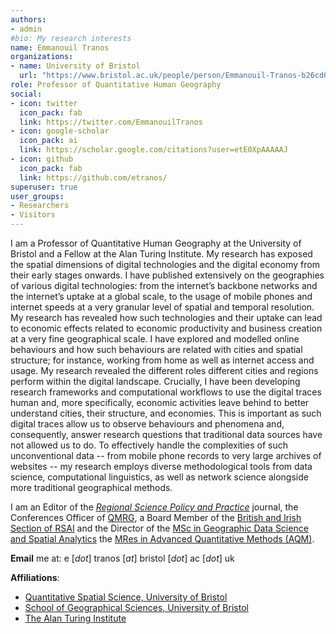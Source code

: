 ```yaml
---
authors:
- admin
#bio: My research interests
name: Emmanouil Tranos
organizations:
- name: University of Bristol
  url: "https://www.bristol.ac.uk/people/person/Emmanouil-Tranos-b26cd054-b65e-438c-9a73-43d0ef833f8d/"
role: Professor of Quantitative Human Geography
social:
- icon: twitter
  icon_pack: fab
  link: https://twitter.com/EmmanouilTranos
- icon: google-scholar
  icon_pack: ai
  link: https://scholar.google.com/citations?user=etE0XpAAAAAJ
- icon: github
  icon_pack: fab
  link: https://github.com/etranos/
superuser: true
user_groups:
- Researchers
- Visitors
---
```


I am a Professor of Quantitative Human Geography at the University of Bristol and a Fellow at the Alan Turing Institute. My research has exposed the spatial dimensions of digital technologies and the digital economy from their early stages onwards. I have published extensively on the geographies of various digital technologies: from the internet’s backbone networks and the internet’s uptake at a global scale, to the usage of mobile phones and internet speeds at a very granular level of spatial and temporal resolution. My research has revealed how such technologies and their uptake can lead to economic effects related to economic productivity and business creation at a very fine geographical scale. I have explored and modelled online behaviours and how such behaviours are related with cities and spatial structure; for instance, working from home as well as internet access and usage. My research revealed the different roles different cities and regions perform within the digital landscape. Crucially, I have been developing research frameworks and computational workflows to use the digital traces human and, more specifically, economic activities leave behind to better understand cities, their structure, and economies. This is important as such digital traces allow us to observe behaviours and phenomena and, consequently, answer research questions that traditional data sources have not allowed us to do. To effectively handle the complexities of such unconventional data -- from mobile phone records to very large archives of websites -- my research employs diverse methodological tools from data science, computational linguistics, as well as network science alongside more traditional geographical methods.


I am an Editor of the [*Regional Science Policy and Practice*](https://rsaiconnect.onlinelibrary.wiley.com/journal/17577802) journal, the Conferences Officer of  [QMRG](https://qmrg.github.io/committee), a Board Member of the [British and Irish Section of RSAI](http://www.rsai-bis.org/) and the Director of the [MSc in Geographic Data Science and Spatial Analytics](https://www.bristol.ac.uk/study/postgraduate/2022/sci/msc-geographic-data-science-and-spatial-analytics/) the [MRes in Advanced Quantitative Methods (AQM)](https://www.bristol.ac.uk/study/postgraduate/2020/ssl/mres-advanced-quantitative-methods/).

**Email** me at: e [*dot*] tranos [*at*] bristol [*dot*] ac [*dot*] uk  

**Affiliations**:

- [Quantitative Spatial Science, University of Bristol](https://quss.blogs.bristol.ac.uk/)
- [School of Geographical Sciences, University of Bristol](http://www.bristol.ac.uk/geography/)
- [The Alan Turing Institute](https://www.turing.ac.uk/)
